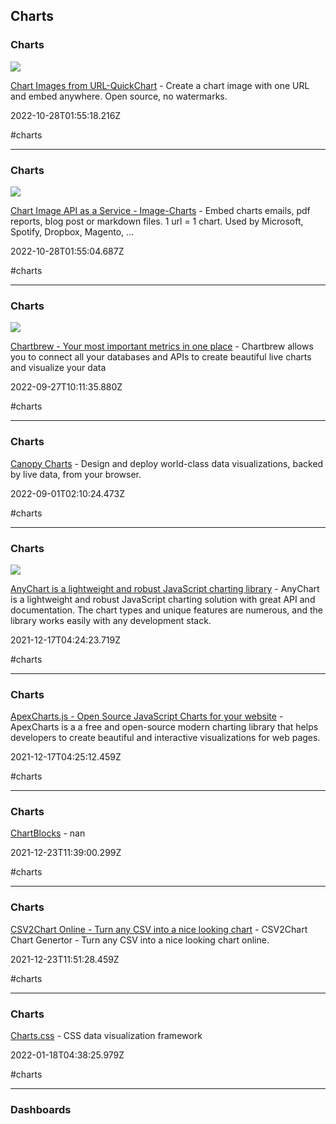 ## Charts

### Charts

![](https://quickchart.io/images/og_image.png)

[Chart Images from URL-QuickChart](https://quickchart.io) - Create a chart image with one URL and embed anywhere. Open source, no watermarks.

2022-10-28T01:55:18.216Z

#charts

---

### Charts

![](https://global-uploads.webflow.com/5e74e2639194e2571d9fd099/6394fae2a689c7b81407a3ea_OpenGraph%20Dec%2010.webp)

[Chart Image API as a Service - Image-Charts](https://www.image-charts.com) - Embed charts emails, pdf reports, blog post or markdown files. 1 url = 1 chart. Used by Microsoft, Spotify, Dropbox, Magento, ...

2022-10-28T01:55:04.687Z

#charts

---

### Charts

![](https://cdn2.chartbrew.com/chartbrew_visualize_banner_6.png)

[Chartbrew - Your most important metrics in one place](https://chartbrew.com) - Chartbrew allows you to connect all your databases and APIs to create beautiful live charts and visualize your data

2022-09-27T10:11:35.880Z

#charts

---

### Charts

[Canopy Charts](https://canopycharts.com) - Design and deploy world-class data visualizations, backed by live data, from your browser.

2022-09-01T02:10:24.473Z

#charts

---

### Charts

![](https://www.anychart.com/_design/img/static/features/features-laptop.png)

[AnyChart is a lightweight and robust JavaScript charting library](https://www.anychart.com) - AnyChart is a lightweight and robust JavaScript charting solution with great API and documentation. The chart types and unique features are numerous, and the library works easily with any development stack.

2021-12-17T04:24:23.719Z

#charts

---

### Charts

[ApexCharts.js - Open Source JavaScript Charts for your website](https://apexcharts.com) - ApexCharts is a a free and open-source modern charting library that helps developers to create beautiful and interactive visualizations for web pages.

2021-12-17T04:25:12.459Z

#charts

---

### Charts

[ChartBlocks](https://app.chartblocks.com) - nan

2021-12-23T11:39:00.299Z

#charts

---

### Charts

[CSV2Chart Online - Turn any CSV into a nice looking chart](https://csv2chart.com) - CSV2Chart Chart Genertor - Turn any CSV into a nice looking chart online.

2021-12-23T11:51:28.459Z

#charts

---

### Charts

[Charts.css](https://chartscss.org) - CSS data visualization framework

2022-01-18T04:38:25.979Z

#charts

---

### Dashboards
